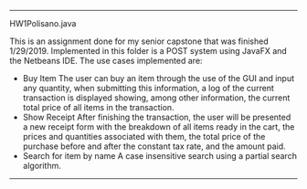 **************************************************************************************
HW1Polisano.java

This is an assignment done for my senior capstone that was finished 1/29/2019.
Implemented in this folder is a POST system using JavaFX and the Netbeans IDE.  The use cases implemented are:
  + Buy Item
          The user can buy an item through the use of the GUI and input any quantity, when submitting this information, a log of the                 current transaction is displayed showing, among other information, the current total price of all items in the transaction.
  + Show Receipt
          After finishing the transaction, the user will be presented a new receipt form with the breakdown of all items ready in the cart,           the prices and quantities associated with them, the total price of the purchase before and after the constant tax rate, and the             amount paid.
  + Search for item by name 
          A case insensitive search using a partial search algorithm.
***************************************************************************************
   
